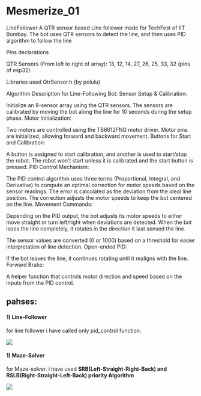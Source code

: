 # Mesmerize_01

LineFollower
A QTR sensor based Line follower made for TechFest of IIT Bombay.
The bot uses QTR sensors to detect the line, and then uses
PID algorithm to follow the line

Pins declarations

QTR Sensors (From left to right of array): 13, 12, 14, 27, 26, 25, 33, 32 (pins of esp32)

Libraries used
QtrSensor.h (by polulu)

Algorithm Description for Line-Following Bot:
Sensor Setup & Calibration:

Initialize an 8-sensor array using the QTR sensors.
The sensors are calibrated by moving the bot along the line for 10 seconds during the setup phase.
Motor Initialization:

Two motors are controlled using the TB6612FNG motor driver.
Motor pins are initialized, allowing forward and backward movement.
Buttons for Start and Calibration:

A button is assigned to start calibration, and another is used to start/stop the robot.
The robot won’t start unless it is calibrated and the start button is pressed.
PID Control Mechanism:

The PID control algorithm uses three terms (Proportional, Integral, and Derivative) to compute an optimal correction for motor speeds based on the sensor readings.
The error is calculated as the deviation from the ideal line position.
The correction adjusts the motor speeds to keep the bot centered on the line.
Movement Commands:

Depending on the PID output, the bot adjusts its motor speeds to either move straight or turn left/right when deviations are detected.
When the bot loses the line completely, it rotates in the direction it last sensed the line.

The sensor values are converted  (0 or 1000) based on a threshold for easier interpretation of line detection.
Open-ended PID:

If the bot leaves the line, it continues rotating until it realigns with the line.
Forward Brake:

A helper function that controls motor direction and speed based on the inputs from the PID control.

<h2>pahses:</h2>
<h4>1) Line-Follower</h4>
<p>
  for line follower i have called only pid_control function.
</p>
<img src='https://www.google.com/url?sa=i&url=https%3A%2F%2Fwww.elektroda.com%2Frtvforum%2Ftopic2325660.html&psig=AOvVaw3ngkYUd5s6U_4RzgD0nGMl&ust=1743156836551000&source=images&cd=vfe&opi=89978449&ved=0CBQQjRxqFwoTCJCGibODqowDFQAAAAAdAAAAABAO'>
<h4>1) Maze-Solver</h4>
<p>
  for Maze-solver. i have used <b>SRB(Left-Straight-Right-Back) and RSLB(Right-Straight-Left-Back) priority Algorithm </b>
</p>
<img src='[https://www.google.com/url?sa=i&url=https%3A%2F%2Fwww.elektroda.com%2Frtvforum%2Ftopic2325660.html&psig=AOvVaw3ngkYUd5s6U_4RzgD0nGMl&ust=1743156836551000&source=images&cd=vfe&opi=89978449&ved=0CBQQjRxqFwoTCJCGibODqowDFQAAAAAdAAAAABAO](https://www.google.com/url?sa=i&url=https%3A%2F%2Fwww.instructables.com%2FLine-Follower-Bot-and-Mesh-Solver-for-Meshmerize-C%2F&psig=AOvVaw0y3lT7LKwpwZGxkuiCzgoR&ust=1743156981520000&source=images&cd=vfe&opi=89978449&ved=0CBQQjRxqFwoTCJj7iP6DqowDFQAAAAAdAAAAABAJ)'>

